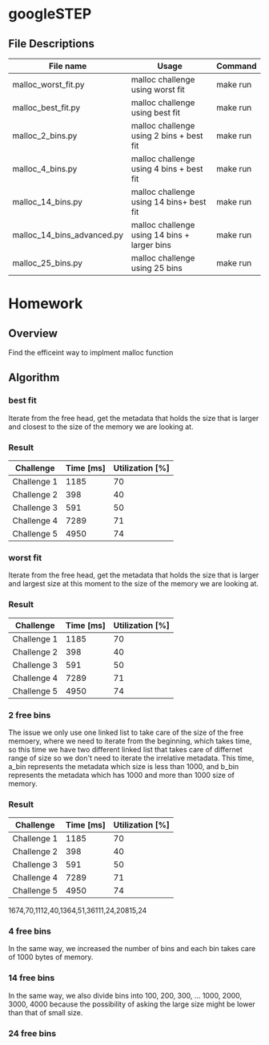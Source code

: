 # googleSTEP

## File Descriptions

| File name             | Usage                                            | Command |
|-----------------------|--------------------------------------------------|---------|
| malloc_worst_fit.py        | malloc challenge using worst fit            |make run |
| malloc_best_fit.py         | malloc challenge using best  fit            |make run |
| malloc_2_bins.py           | malloc challenge using 2 bins + best fit    |make run |
| malloc_4_bins.py           | malloc challenge using 4 bins + best fit    |make run |
| malloc_14_bins.py          | malloc challenge using 14 bins+ best fit    |make run |
| malloc_14_bins_advanced.py | malloc challenge using 14 bins + larger bins|make run |
| malloc_25_bins.py          | malloc challenge using 25 bins              |make run |


# Homework
## Overview
Find the efficeint way to implment malloc function

## Algorithm
### best fit
Iterate from the free head, get the metadata that holds the size that is larger and closest to the size of the memory we are looking at.

### Result
| Challenge    | Time [ms] | Utilization [%] |
|--------------|-----------|------------------|
| Challenge 1  | 1185      | 70               |
| Challenge 2  | 398       | 40               |
| Challenge 3  | 591       | 50               |
| Challenge 4  | 7289      | 71               |
| Challenge 5  | 4950      | 74               |




### worst fit
Iterate from the free head, get the metadata that holds the size that is larger and largest size at this moment to the size of the memory we are looking at.

### Result
| Challenge    | Time [ms] | Utilization [%] |
|--------------|-----------|------------------|
| Challenge 1  | 1185      | 70               |
| Challenge 2  | 398       | 40               |
| Challenge 3  | 591       | 50               |
| Challenge 4  | 7289      | 71               |
| Challenge 5  | 4950      | 74               |


### 2 free bins
The issue we only use one linked list to take care of the size of the free memoery, where we need to iterate from the beginning, which takes time, so this time we have two different linked list that takes care of differnet range of size so we don't need to iterate the irrelative metadata. This time, a_bin represents the metadata which size is less than 1000, and b_bin represents the metadata which has 1000 and more than 1000 size of memory.

### Result
| Challenge    | Time [ms] | Utilization [%] |
|--------------|-----------|------------------|
| Challenge 1  | 1185      | 70               |
| Challenge 2  | 398       | 40               |
| Challenge 3  | 591       | 50               |
| Challenge 4  | 7289      | 71               |
| Challenge 5  | 4950      | 74               |

1674,70,1112,40,1364,51,36111,24,20815,24

### 4 free bins
In the same way, we increased the number of bins and each bin takes care of 1000 bytes of memory.

### 14 free bins
In the same way, we also divide bins into 100, 200, 300, ... 1000, 2000, 3000, 4000 because the possibility of asking the large size might be lower than that of small size.

### 24 free bins


